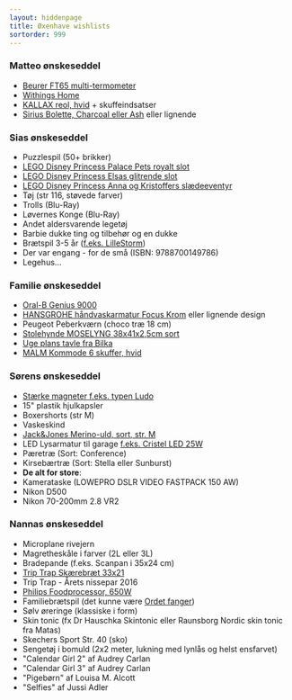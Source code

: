 ```yaml
---
layout: hiddenpage
title: Øxenhave wishlists
sortorder: 999
---
```


### Matteo ønskeseddel

- [Beurer FT65 multi-termometer](https://www.whiteaway.com/personlig-pleje/helbred/termometer/product/beurer-ft65-multi-termometer/)
- [Withings Home](http://www.withings.com/eu/en/store/details/70047701)
- [KALLAX reol, hvid](http://www.ikea.com/dk/da/catalog/products/80275887/) + skuffeindsatser
- [Sirius Bolette, Charcoal eller Ash](https://www.onskeborn.dk/webshop/m%C3%B8bler/lamper/sirius-bolette,-ash) eller lignende

### Sias ønskeseddel

- Puzzlespil (50+ brikker)
- [LEGO Disney Princess Palace Pets royalt slot](https://shopping.coop.dk/vare/disney-princess-palace-pets-royalt-slot-41142/5702015592284)
- [LEGO Disney Princess Elsas glitrende slot](https://shopping.coop.dk/vare/disney-princess-elsas-glitrende-slot-41062/5702015352437)
- [LEGO Disney Princess Anna og Kristoffers slædeeventyr](https://shopping.coop.dk/vare/disney-princess-anna-og-kristoffers-slaedeeventyr-41066/5702015591751)
- Tøj (str 116, støvede farver)
- Trolls (Blu-Ray)
- Løvernes Konge (Blu-Ray)
- Andet aldersvarende legetøj
- Barbie dukke ting og tilbehør og en dukke
- Brætspil 3-5 år ([f.eks. LilleStorm](http://www.bog-ide.dk/braetspil/til-hele-familien/lillestorm-i-toejskabet/p-313129/#!313129))
- Der var engang - for de små (ISBN: 9788700149786)
- Legehus...

### Familie ønskeseddel

- [Oral-B Genius 9000](https://www.whiteaway.com/personlig-pleje/skoenhed/tandpleje/eltandboerste/product/oral-b-genius-9000/)
- [HANSGROHE håndvaskarmatur Focus Krom](http://www.bauhaus.dk/vvs/badevaerelse/armaturer/hansgrohe-handvaskarmatur-focus-krom.html) eller lignende design
- Peugeot Peberkværn (choco træ 18 cm)
- [Stolehynde MOSELYNG 38x41x2,5cm sort](http://jysk.dk/indretning/stolehynder/stolehynde-moselyng-38x41x25cm-sort)
- [Uge plans tavle fra Bilka](https://www.bilka.dk/fritid/glastavler-og-whiteboards/naga-glastavle-magnetisk-80x60-maanedsplan/p/100061754)
- [MALM Kommode 6 skuffer, hvid](http://www.ikea.com/dk/da/catalog/products/10214557/)

### Sørens ønskeseddel

- [Stærke magneter f.eks. typen Ludo](http://www.magnetz.dk/staerke-magneter-ludo-10-pak-i-farver-nova)
- 15" plastik hjulkapsler
- Boxershorts (str M)
- Vaskeskind
- [Jack&Jones Merino-uld, sort, str. M](http://www.jackjones.com/dk/da/jj/striktroejer/pullovers/merino-uld-pullover-12109976.html)
- LED Lysarmatur til garage [f.eks. Cristel LED 25W](http://www.bauhaus.dk/el-belysning/indendors-belysning/lysarmaturer/lysarmatur-cristel-led-25w-ritter-leuchten.html)
- Pæretræ (Sort: Conference)
- Kirsebærtræ (Sort: Stella eller Sunburst)
- **De alt for store**:
- Kamerataske (LOWEPRO DSLR VIDEO FASTPACK 150 AW)
- Nikon D500
- Nikon 70-200mm 2.8 VR2

### Nannas ønskeseddel

- Microplane rivejern
- Magretheskåle i farver (2L eller 3L)
- Bradepande (f.eks. Scanpan i 35x24 cm)
- [Trip Trap Skærebræt 33x21](https://skagerak.dk/da/shop/skaerebraet-33x21)
- Trip Trap - Årets nissepar 2016
- [Philips Foodprocessor, 650W](http://www.wupti.com/produkter/husholdning/koekkenmaskine/foodprocessor/philips-foodprocessor-650w)
- Familiebrætspil (det kunne være [Ordet fanger](http://www.bog-ide.dk/braetspil/til-hele-familien/ordet-fanger/p-332324/#!332324))
- Sølv øreringe (klassiske i form)
- Skin tonic (fx Dr Hauschka Skintonic eller Raunsborg Nordic skin tonic fra Matas)
- Skechers Sport Str. 40 (sko)
- Sengetøj i bomuld (2x2 meter, lukning med lynlås og helst ensfarvet)
- "Calendar Girl 2" af Audrey Carlan
- "Calendar Girl 3" af Audrey Carlan
- "Pigebørn" af Louisa M. Alcott
- "Selfies" af Jussi Adler
